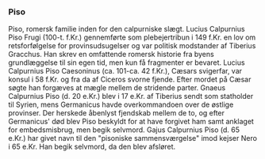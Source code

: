 ### Piso


Piso, romersk familie inden for den calpurniske slægt. Lucius Calpurnius Piso Frugi (100-t. f.Kr.) gennemførte som plebejertribun i 149 f.Kr. en lov om retsforfølgelse for provinsudsugelser og var politisk modstander af Tiberius Gracchus. Han skrev en omfattende romersk historie fra byens grundlæggelse til sin egen tid, men kun få fragmenter er bevaret. Lucius Calpurnius Piso Caesoninus (ca. 101-ca. 42 f.Kr.), Cæsars svigerfar, var konsul i 58 f.Kr. og fra da af Ciceros svorne fjende. Efter mordet på Cæsar søgte han forgæves at mægle mellem de stridende parter. Gnaeus Calpurnius Piso (d. 20 e.Kr.) blev i 17 e.Kr. af Tiberius sendt som statholder til Syrien, mens Germanicus havde overkommandoen over de østlige provinser. Der herskede åbenlyst fjendskab mellem de to, og efter Germanicus' død blev Piso beskyldt for at have forgivet ham samt anklaget for embedsmisbrug, men begik selvmord. Gajus Calpurnius Piso (d. 65 e.Kr.) har givet navn til den "pisoniske sammensværgelse" imod kejser Nero i 65 e.Kr. Han begik selvmord, da den blev afsløret.